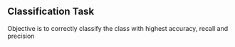 ## Classification Task

<p> Objective is to correctly classify the class with highest accuracy, recall and precision